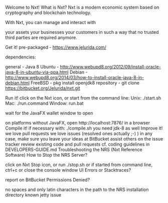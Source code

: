Welcome to Nxt!
What is Nxt?
Nxt is a modern economic system based on cryptography and blockchain technology.

With Nxt, you can manage and interact with

your assets
your businesses
your customers
in such a way that no trusted third parties are required anymore.

Get it!
pre-packaged - https://www.jelurida.com/

dependencies:

general - Java 8
Ubuntu - http://www.webupd8.org/2012/09/install-oracle-java-8-in-ubuntu-via-ppa.html
Debian - http://www.webupd8.org/2014/03/how-to-install-oracle-java-8-in-debian.html
FreeBSD - pkg install openjdk8
repository - git clone https://bitbucket.org/Jelurida/nxt.git

Run it!
click on the Nxt icon, or start from the command line:
Unix: ./start.sh
Mac: ./run.command
Window: run.bat

wait for the JavaFX wallet window to open

on platforms without JavaFX, open http://localhost:7876/ in a browser
Compile it!
if necessary with: ./compile.sh
you need jdk-8 as well
Improve it!
we love pull requests
we love issues (resolved ones actually ;-) )
in any case, make sure you leave your ideas at BitBucket
assist others on the issue tracker
review existing code and pull requests
cf. coding guidelines in DEVELOPERS-GUIDE.md
Troubleshooting the NRS (Nxt Reference Software)
How to Stop the NRS Server?

click on Nxt Stop icon, or run ./stop.sh
or if started from command line, ctrl+c or close the console window
UI Errors or Stacktraces?

report on BitBucket
Permissions Denied?

no spaces and only latin characters in the path to the NRS installation directory
known jetty issue
